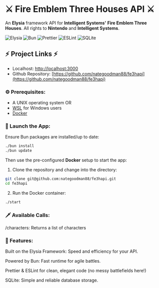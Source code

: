 # ⚔️ Fire Emblem Three Houses API ⚔️

An **Elysia** framework API for **Intelligent Systems'** **Fire Emblem Three Houses**. All rights to **Nintendo** and **Intelligent Systems**.

![Elysia](https://img.shields.io/badge/Elysia-framework-brightgreen)
![Bun](https://img.shields.io/badge/Bun-runtime-yellow)
![Prettier](https://img.shields.io/badge/Prettier-code%20formatter-f7b93e)
![ESLint](https://img.shields.io/badge/ESLint-linter-4B32C3)
![SQLite](https://img.shields.io/badge/SQLite-%23A6B0B6?style=for-the-badge&logo=sqlite&logoColor=white)

## ⚡ Project Links ⚡

- Localhost: [http://localhost:3000](http://localhost:3000)
- Github Repository: [https://github.com/nategoodman88/fe3hapi](https://github.com/nategoodman88/fe3hapi)

### ⚙️ Prerequisites:

- A UNIX operating system OR
- [WSL](https://learn.microsoft.com/en-us/windows/wsl/install) for Windows users
- [Docker](https://www.docker.com/)

### 🚀 Launch the App:

Ensure Bun packages are installed/up to date:

```bash
./bun install
./bun update
```

Then use the pre-configured **Docker** setup to start the app:

1. Clone the repository and change into the directory:

```bash
git clone git@github.com:nategoodman88/fe3hapi.git
cd fe3hapi
```

2. Run the Docker container:

```bash
./start
```

### 🗡️ Available Calls:

/characters: Returns a list of characters

### 📜 Features:

Built on the Elysia Framework: Speed and efficiency for your API.

Powered by Bun: Fast runtime for agile battles.

Prettier & ESLint for clean, elegant code (no messy battlefields here!)

SQLite: Simple and reliable database storage.
